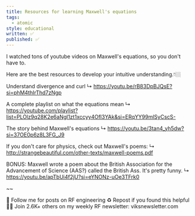 ```yaml
---
title: Resources for learning Maxwell's equations
tags:
  - atomic
style: educational
written: ✅
published: ✅
---
```

I watched tons of youtube videos on Maxwell's equations, so you don't have to. 

Here are the best resources to develop your intuitive understanding.👇🏼

Understand divergence and curl
↳ https://youtu.be/rB83DpBJQsE?si=phM4thIrThd7zNgp

A complete playlist on what the equations mean
↳ https://youtube.com/playlist?list=PLOlz9q28K2e6aNgl1zt1xccyy4Ofl3YAk&si=ERqYY99mlSyCscS-

The story behind Maxwell's equations
↳ https://youtu.be/3tan4_yh5dw?si=37OE0p6z8L3FG_J9

If you don't care for physics, check out Maxwell's poems:
↳ http://strangebeautiful.com/other-texts/maxwell-poems.pdf

BONUS: Maxwell wrote a poem about the British Association for the Advancement of Science (AAS?) called the British Ass. It's pretty funny.
↳ https://youtu.be/apTbUi4f2jU?si=eYNONz-uOe3TFrk0

~~

🔔 Follow me for posts on RF engineering
♻️ Repost if you found this helpful
✍🏼 Join 2.6K+ others on my weekly RF newsletter: viksnewsletter.com
